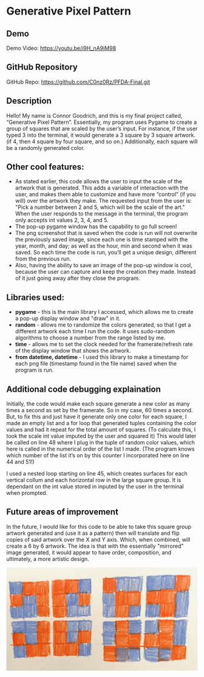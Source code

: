 # Generative Pixel Pattern

## Demo
Demo Video: <https://youtu.be/i9H_nA9jM98>

## GitHub Repository
GitHub Repo: <https://github.com/C0nz0Rz/PFDA-Final.git>

## Description
Hello! My name is Connor Goodrich, and this is my final project called, “Generative Pixel Pattern”. Essentially, my program uses Pygame to create a group of squares that are scaled by the user’s input. For instance, if the user typed 3 into the terminal, it would generate a 3 square by 3 square artwork. (if 4, then 4 square by four square, and so on.) Additionally, each square will be a randomly generated color. 

## Other cool features:
- As stated earlier, this code allows the user to input the scale of the artwork that is generated. This adds a variable of interaction with the user, and makes them able to customize and have more “control” (if you will) over the artwork they make. The requested input from the user is: "Pick a number between 2 and 5, which will be the scale of the art." When the user responds to the message in the terminal, the program only accepts int values 2, 3, 4, and 5.
- The pop-up pygame window has the capability to go full screen!
- The png screenshot that is saved when the code is run will not overwrite the previously saved image, since each one is time stamped with the year, month, and day; as well as the hour, min and second when it was saved. 
  So each time the code is run, you’ll get a unique design, different from the previous run.
- Also, having the ability to save an image of the pop-up window is cool, because the user can capture and keep the creation they made. Instead of it just going away after they close the program.

## Libraries used:
- **pygame** - this is the main library I accessed, which allows me to create a pop-up display window and "draw" in it.
- **random** - allows me to randomize the colors generated, so that I get a different artwork each time I run the code. It uses sudo-random algorithms to choose a number from the range listed by me.
- **time** - allows me to set the clock needed for the framerate/refresh rate of the display window that shows the artwork.
- **from datetime, datetime** - I used this library to make a timestamp for each png file (timestamp found in the file name) saved when the program is run.

## Additional code debugging explaination
Initially, the code would make each square generate a new color as many times a second as set by the framerate. So in my case, 60 times a second. But, to fix this and just have it generate only one color for each square, I made an empty list and a for loop that generated tuples containing the color values and had it repeat for the total amount of squares. (To calculate this, I took the scale int value imputed by the user and squared it) 
  This would later be called on line 48 where I plug in the tuple of random color values, which here is called in the numerical order of the list I made. (The program knows which number of the list it’s on by this counter I incorporated here on line 44 and 51!)

  I used a nested loop starting on line 45, which creates surfaces for each vertical collum and each horizontal row in the large square group. It is dependant on the int value stored in <range> inputed by the user in the terminal when prompted.

## Future areas of improvement
In the future, I would like for this code to be able to take this square group artwork generated and (use it as a pattern) then will translate
and flip copies of said artwork over the X and Y axis. Which, when combined, will create a 6 by 6 artwork.
  The idea is that with the essentially "mirrored" image generated, it would appear to have order, composition, and ultimately, a more artistic design.

![An example of a pattern that could be generated.](Pattern_Example.jpeg)